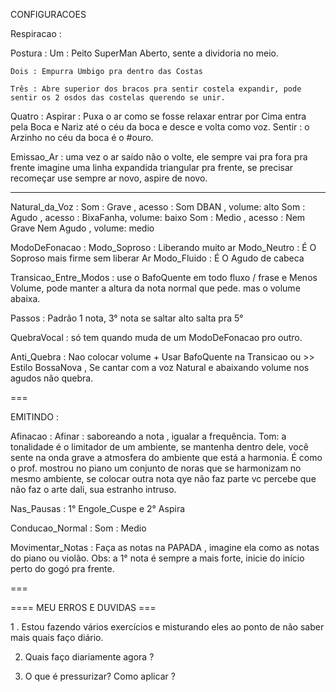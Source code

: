 CONFIGURACOES

Respiracao : 

  Postura : 
    Um : Peito SuperMan Aberto, sente a dividoria no meio.

    Dois : Empurra Umbigo pra dentro das Costas

    Três : Abre superior dos bracos pra sentir costela expandir, pode sentir os 2 osdos das costelas querendo se unir.

  Quatro : Aspirar : Puxa o ar como se fosse relaxar  entrar por Cima entra pela Boca e Nariz até o céu da boca e desce e volta como voz. 
  Sentir : o Arzinho no céu da boca é o #ouro.

Emissao_Ar : uma vez o ar saído não o volte, ele sempre vai pra fora pra frente imagine uma linha expandida triangular pra frente, se precisar recomeçar use sempre ar novo, aspire de novo.

---

Natural_da_Voz :
  Som : Grave , acesso : Som DBAN , volume: alto
  Som : Agudo , acesso : BixaFanha, volume: baixo
  Som : Medio , acesso : Nem Grave Nem Agudo , volume: medio

ModoDeFonacao :
 Modo_Soproso : Liberando muito ar
 Modo_Neutro : É O Soproso mais firme sem liberar Ar
Modo_Fluido : É O Agudo de cabeca

Transicao_Entre_Modos : use o BafoQuente em todo fluxo / frase e Menos Volume, pode manter a altura da nota normal que pede. mas o volume abaixa.



Passos : Padrão 1 nota, 3° nota se saltar alto salta pra 5°

QuebraVocal : só tem quando muda de um ModoDeFonacao pro outro.

Anti_Quebra : Nao colocar volume + Usar BafoQuente na Transicao ou >> Estilo BossaNova , Se cantar com a voz Natural e abaixando volume nos agudos não quebra.

===

EMITINDO :

Afinacao :
  Afinar : saboreando a nota , igualar a frequência.
  Tom: a tonalidade é o limitador de um ambiente, se mantenha dentro dele, você sente na onda grave a atmosfera do ambiente que está a harmonia. É como o prof. mostrou no piano um conjunto de noras que se harmonizam no mesmo ambiente, se colocar outra nota qye não faz parte vc percebe que não faz o arte dali, sua estranho intruso.

 Nas_Pausas : 1° Engole_Cuspe e 2° Aspira

  Conducao_Normal : Som : Medio

  Movimentar_Notas : Faça as notas na PAPADA , imagine ela como as notas do piano ou violão.
Obs: a 1° nota é sempre a mais forte, inicie do início perto do gogó pra frente.

===

==== MEU ERROS E DUVIDAS ===

1 . Estou fazendo vários exercícios e misturando eles ao ponto de não saber mais quais faço diário.

2. Quais faço diariamente agora ?

3. O que é pressurizar? Como aplicar ?
